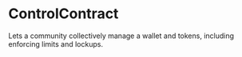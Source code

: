 # ControlContract
Lets a community collectively manage a wallet and tokens, including enforcing limits and lockups.

